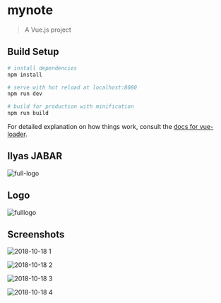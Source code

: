 # mynote

> A Vue.js project

## Build Setup

``` bash
# install dependencies
npm install

# serve with hot reload at localhost:8080
npm run dev

# build for production with minification
npm run build
```

For detailed explanation on how things work, consult the [docs for vue-loader](http://vuejs.github.io/vue-loader).



## Ilyas JABAR

![full-logo](https://user-images.githubusercontent.com/44152758/47159355-98574500-d2e5-11e8-8de7-cd84e3bc445a.jpg)




## Logo

![fulllogo](https://user-images.githubusercontent.com/44152758/47159745-6e525280-d2e6-11e8-854c-40145ed04f70.jpg)


## Screenshots

![2018-10-18 1](https://user-images.githubusercontent.com/44152758/47157554-85427600-d2e1-11e8-8f3e-553ee0c23b7e.png)

![2018-10-18 2](https://user-images.githubusercontent.com/44152758/47157717-deaaa500-d2e1-11e8-9d36-479f3fee1682.png)

![2018-10-18 3](https://user-images.githubusercontent.com/44152758/47157746-eb2efd80-d2e1-11e8-8d1d-89c1c4e4c5fe.png)

![2018-10-18 4](https://user-images.githubusercontent.com/44152758/47157767-f4b86580-d2e1-11e8-99d3-caa2d9e30fa1.png)


